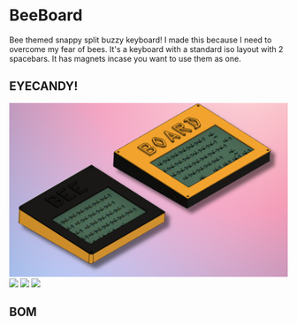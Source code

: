 # BeeBoard
Bee themed snappy split buzzy keyboard!
I made this because I need to overcome my fear of bees.
It's a keyboard with a standard iso layout with 2 spacebars. 
It has magnets incase you want to use them as one.

## EYECANDY!

![](/Images/BeeBoard.png)
![](/Images/BeeBoard20%NBG.png)
![](/Images/BeeBoard20%PCB.png)
![](/Images/BeeBoard20%Schematic.png)

## BOM
